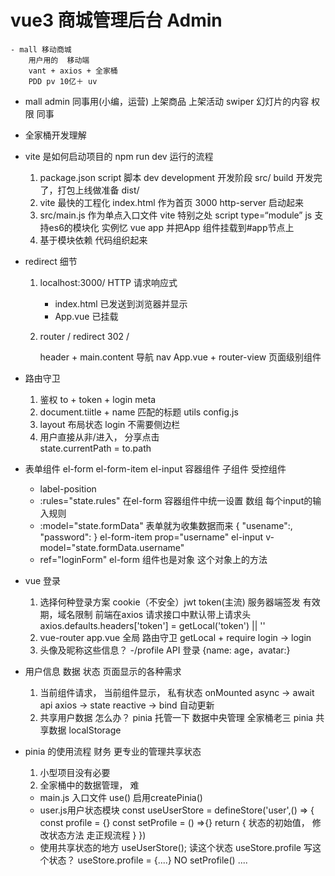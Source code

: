 # vue3 商城管理后台  Admin
    - mall 移动商城 
        用户用的  移动端
        vant + axios + 全家桶
        PDD pv 10亿＋ uv

- mall admin
    同事用(小编，运营)
    上架商品
    上架活动
    swiper 幻灯片的内容
    权限 同事

-  全家桶开发理解
- vite 是如何启动项目的 npm run dev  运行的流程
    1. package.json script 脚本
      dev development 开发阶段  src/
      build 开发完了，打包上线做准备 dist/
    2. vite 最快的工程化
       index.html 作为首页 3000  http-server
       启动起来
    3. src/main.js  作为单点入口文件
        vite 特别之处  script type=“module” js 支持es6的模块化
        实例忆 vue app
        并把App 组件挂载到#app节点上
    4. 基于模块依赖 代码组织起来
- redirect 细节
    1. localhost:3000/
        HTTP 请求响应式
        - index.html 已发送到浏览器并显示
        - App.vue 已挂载
    2. router
        / redirect
        302 /
        
        header + main.content
        导航 nav  App.vue + router-view 页面级别组件 

- 路由守卫
    1. 鉴权
        to + token + login meta
    2. document.tiitle + name 匹配的标题 utils  config.js
    3. layout 布局状态 login 不需要侧边栏
    4. 用户直接从非/进入， 分享点击\
        state.currentPath = to.path

- 表单组件
    el-form
    el-form-item
    el-input
    容器组件
    子组件 受控组件
    - label-position
    - :rules="state.rules" 在el-form 容器组件中统一设置
        数组 每个input的输入规则
    - :model="state.formData" 表单就为收集数据而来
    {
        "usename":,
        "password":
    }
    el-form-item prop="username"
        el-input v-model="state.formData.username"
    - ref="loginForm"
        el-form 组件也是对象 这个对象上的方法

- vue 登录
    1. 选择何种登录方案
        cookie（不安全）jwt token(主流)
        服务器端签发 有效期，域名限制
        前端在axios 请求接口中默认带上请求头
        axios.defaults.headers['token'] = getLocal('token') || ''
    2. vue-router app.vue 全局
        路由守卫 getLocal + require login -> login
    3. 头像及昵称这些信息？
        -/profile API 登录 {name: age，avatar:}

-  用户信息 数据 状态 页面显示的各种需求
    1. 当前组件请求， 当前组件显示， 私有状态
      onMounted async -> await api axios -> state reactive -> bind 自动更新
    2. 共享用户数据  怎么办？
        pinia  托管一下 数据中央管理
            全家桶老三 pinia 共享数据
        localStorage 
-  pinia 的使用流程  财务 更专业的管理共享状态
    1. 小型项目没有必要
    2. 全家桶中的数据管理， 难
      - main.js 入口文件 use() 启用createPinia()
      - user.js用户状态模块
            const useUserStore = defineStore('user',() => {
                const profile = {}
                const setProfile = () =>{}
                return {
                    状态的初始值，
                    修改状态方法  走正规流程
                }
            })
    -  使用共享状态的地方
        useUserStore();
        读这个状态 useStore.profile
        写这个状态？ useStore.profile = {....} NO
           setProfile() ....